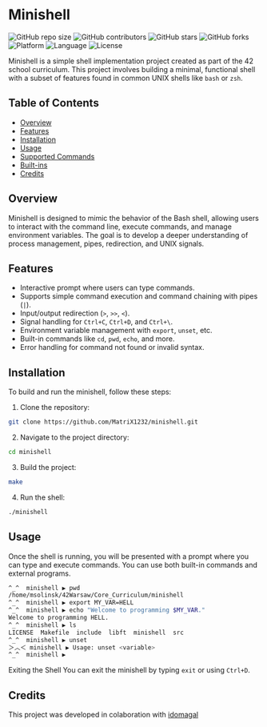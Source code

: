 # Minishell

![GitHub repo size](https://img.shields.io/github/repo-size/MatriX1232/minishell)
![GitHub contributors](https://img.shields.io/github/contributors/MatriX1232/minishell)
![GitHub stars](https://img.shields.io/github/stars/MatriX1232/minishell?style=social)
![GitHub forks](https://img.shields.io/github/forks/MatriX1232/minishell?style=social)
![Platform](https://img.shields.io/badge/Platform-Linux%20%7C%20MacOS-informational)
![Language](https://img.shields.io/badge/Language-C-blue)
![License](https://img.shields.io/github/license/MatriX1232/minishell)

Minishell is a simple shell implementation project created as part of the 42 school curriculum. This project involves building a minimal, functional shell with a subset of features found in common UNIX shells like `bash` or `zsh`.

## Table of Contents
- [Overview](#overview)
- [Features](#features)
- [Installation](#installation)
- [Usage](#usage)
- [Supported Commands](#supported-commands)
- [Built-ins](#built-ins)
- [Credits](#credits)

## Overview

Minishell is designed to mimic the behavior of the Bash shell, allowing users to interact with the command line, execute commands, and manage environment variables. The goal is to develop a deeper understanding of process management, pipes, redirection, and UNIX signals.

## Features
- Interactive prompt where users can type commands.
- Supports simple command execution and command chaining with pipes (`|`).
- Input/output redirection (`>`, `>>`, `<`).
- Signal handling for `Ctrl+C`, `Ctrl+D`, and `Ctrl+\`.
- Environment variable management with `export`, `unset`, etc.
- Built-in commands like `cd`, `pwd`, `echo`, and more.
- Error handling for command not found or invalid syntax.

## Installation

To build and run the minishell, follow these steps:

1. Clone the repository:
  ```bash
  git clone https://github.com/MatriX1232/minishell.git
  ```
2. Navigate to the project directory:
  ```bash
  cd minishell
  ```
3. Build the project:
  ```bash
  make
  ```
4. Run the shell:
  ```bash
  ./minishell
  ```

## Usage
Once the shell is running, you will be presented with a prompt where you can type and execute commands.
You can use both built-in commands and external programs.
```bash
^_^  minishell ▶ pwd
/home/msolinsk/42Warsaw/Core_Curriculum/minishell
^_^  minishell ▶ export MY_VAR=HELL
^_^  minishell ▶ echo "Welcome to programming $MY_VAR."
Welcome to programming HELL.
^_^  minishell ▶ ls
LICENSE  Makefile  include  libft  minishell  src
^_^  minishell ▶ unset
＞︿＜ minishell ▶ Usage: unset <variable>
^_^  minishell ▶
```
Exiting the Shell
You can exit the minishell by typing ```exit``` or using ```Ctrl+D```.

## Credits
This project was developed in colaboration with [idomagal](https://github.com/igordotdev)
